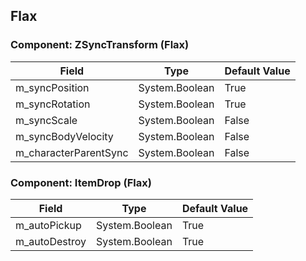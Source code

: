 ## Flax

### Component: ZSyncTransform (Flax)

|Field|Type|Default Value|
|---|---|---|
|m_syncPosition|System.Boolean|True|
|m_syncRotation|System.Boolean|True|
|m_syncScale|System.Boolean|False|
|m_syncBodyVelocity|System.Boolean|False|
|m_characterParentSync|System.Boolean|False|

### Component: ItemDrop (Flax)

|Field|Type|Default Value|
|---|---|---|
|m_autoPickup|System.Boolean|True|
|m_autoDestroy|System.Boolean|True|

